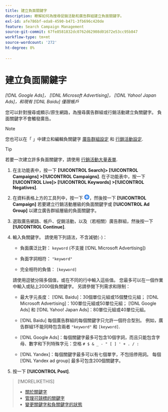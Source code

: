 ```yaml
---
title: 建立負面關鍵字
description: 瞭解如何為搜尋促銷活動和廣告群組建立負面關鍵字。
exl-id: afe786bf-eda8-4590-b471-3fb696c420de
feature: Search Campaign Management
source-git-commit: 67fe8581832dc0762d62908d01672e53cc95b847
workflow-type: tm+mt
source-wordcount: '272'
ht-degree: 0%

---
```


# 建立負面關鍵字

*[!DNL Google Ads]， [!DNL Microsoft Advertising]， [!DNL Yahoo! Japan Ads]，和現有 [!DNL Baidu] 僅限帳戶*

您可以針對搜尋或顯示/原生網路，為搜尋廣告群組或行銷活動建立負關鍵字。 負面關鍵字不會觸發廣告。

>[!NOTE]
>您也可以在「 」中建立和編輯負關鍵字 [廣告群組設定](/help/search-social-commerce/campaign-management/campaigns/ad-group-manage.md) 和 [行銷活動設定](/help/search-social-commerce/campaign-management/campaigns/campaign-manage.md).

>[!TIP]
>若要一次建立許多負面關鍵字，請使用 [行銷活動大量表單](/help/search-social-commerce/campaign-management/bulksheets/bulksheet-about.md).

1. 在主功能表中，按一下 **[!UICONTROL Search]> [!UICONTROL Campaigns] >[!UICONTROL Campaigns]**. 在子功能表中，按一下 **[!UICONTROL Live]> [!UICONTROL Keywords] >[!UICONTROL Negatives]**.

1. 在資料表格上方的工具列中，按一下 ![建立](/help/search-social-commerce/assets/add.png "建立")，然後按一下 **[!UICONTROL Campaign]** 若要建立行銷活動層級的負面關鍵字或 **[!UICONTROL Ad Group]** 以建立廣告群組層級的負面關鍵字。

1. 選取廣告網路、帳戶、促銷活動，以及（若相關）廣告群組，然後按一下 **[!UICONTROL Continue]**.

1. 輸入負關鍵字。 請使用下列語法，不含減號(`-`)：

   * 負面廣泛比對： `keyword` (不支援 [!DNL Microsoft Advertising])

   * 負面字詞相符： `"keyword"`

   * 完全相符的負值： `[keyword]`

   請使用逗號分隔多個值，或在不同的行中輸入這些值。 您最多可以在一個作業中輸入或貼上2000個負關鍵字。 另請參閱下列需求和限制：

   * 最大字元長度： [!DNL Baidu]：30個單位元組或15個雙位元組； [!DNL Microsoft Advertising]：100單位元組或50單位元組； [!DNL Google Ads] 和 [!DNL Yahoo! Japan Ads]：80單位元組或40單位元組。

   * [!DNL Baidu] 每個廣告群組的每個關鍵字只允許一個符合型別。 例如，廣告群組1不能同時包含兩者 `"keyword"` 和 `[keyword]`.

   * [!DNL Google Ads]：每個關鍵字最多可包含10個字詞，而且只能包含字母、數字和下列特殊字元：空格 `# $ & _ - " [ ] ' + . / :`

   * [!DNL Yandex]：每個關鍵字最多可以有七個單字，不包括停用詞。 每個 [!DNL Yandex ad group] 最多可包含200個關鍵字。

1. 按一下 **[!UICONTROL Post]**.

>[!MORELIKETHIS]
>
>* [關於關鍵字](keyword-about.md)
>* [管理可競標的關鍵字](keyword-manage.md)
>* [變更關鍵字和負關鍵字的狀態](keyword-status-edit.md)
